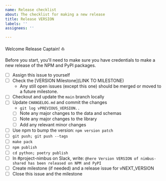 ```yaml
---
name: Release checklist
about: The checklist for making a new release
title: Release VERSION
labels: ''
assignees: ''

---
```


Welcome Release Captain!  ⛵️

Before you start, you'll need to make sure you have credentials to make a new release of the NPM and PyPI packages.

- [ ] Assign this issue to yourself
- [ ] Check the [VERSION Milestone](LINK TO MILESTONE)
  - Any still open issues (except this one) should be merged or moved to a future milestone.
- [ ] Checkout and update the `main` branch locally
- [ ] Update `CHANGELOG.md` and commit the changes
  - `git log vPREVIOUS_VERSION..`
  - [ ] Note any major changes to the data and schemas
  - [ ] Note any major changes to the library
  - [ ] Add any relevant minor changes
- [ ] Use npm to bump the version: `npm version patch`
- [ ] `git push; git push --tags`
- [ ] `make pack`
- [ ] `npm publish`
- [ ] `cd python; poetry publish`
- [ ] In #project-nimbus on Slack, write: `@here Version VERSION of nimbus-shared has been released on NPM and PyPI`
- [ ] Create milestone (if needed) and a release issue for vNEXT_VERSION
- [ ] Close this issue and the milestone
